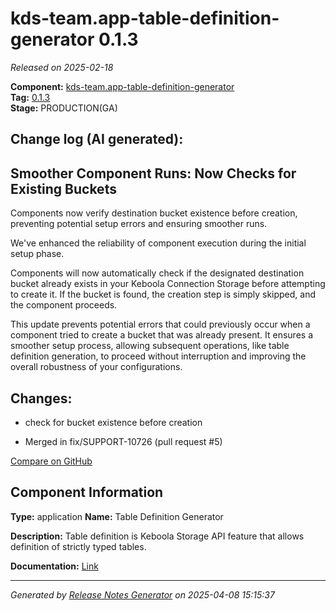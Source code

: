 #  kds-team.app-table-definition-generator 0.1.3

_Released on 2025-02-18_

**Component:** [kds-team.app-table-definition-generator](https://github.com/keboola/component-table-definition-generator)  
**Tag:** [0.1.3](https://github.com/keboola/component-table-definition-generator/releases/tag/0.1.3)  
**Stage:** PRODUCTION(GA)


## Change log (AI generated):
## Smoother Component Runs: Now Checks for Existing Buckets
Components now verify destination bucket existence before creation, preventing potential setup errors and ensuring smoother runs.

We've enhanced the reliability of component execution during the initial setup phase.

Components will now automatically check if the designated destination bucket already exists in your Keboola Connection Storage before attempting to create it. If the bucket is found, the creation step is simply skipped, and the component proceeds.

This update prevents potential errors that could previously occur when a component tried to create a bucket that was already present. It ensures a smoother setup process, allowing subsequent operations, like table definition generation, to proceed without interruption and improving the overall robustness of your configurations.



## Changes:



- check for bucket existence before creation 




- Merged in fix/SUPPORT-10726 (pull request #5) 



[Compare on GitHub](https://github.com/keboola/component-table-definition-generator/compare/0.1.2...0.1.3)



## Component Information
**Type:** application
**Name:** Table Definition Generator

**Description:** Table definition is Keboola Storage API feature that allows definition of strictly typed tables.


**Documentation:** [Link](https://github.com/keboola/component-table-definition-generator/blob/main/README.md)



---
_Generated by [Release Notes Generator](https://github.com/keboola/release-notes-generator)
on 2025-04-08 15:15:37_
